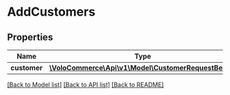 # AddCustomers

## Properties
Name | Type | Description | Notes
------------ | ------------- | ------------- | -------------
**customer** | [**\VoloCommerce\Api\v1\Model\CustomerRequestBean[]**](CustomerRequestBean.md) |  | [optional] 

[[Back to Model list]](../README.md#documentation-for-models) [[Back to API list]](../README.md#documentation-for-api-endpoints) [[Back to README]](../README.md)


